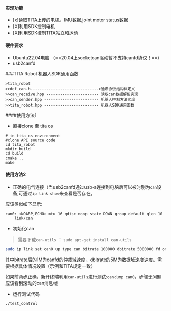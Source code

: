 #### 实现功能
- [x]读取TITA上传的电机，IMU数据,joint motor status数据
- [X]利用SDK控制电机
- [X]利用SDK控制TITA站立和运动


#### 硬件要求

- Ubuntu22.04电脑 （==20.04上socketcan驱动暂不支持canfd协议！==）
- usb2canfd


###TITA Robot 机器人SDK通用函数
```
>tita_robot
>>def_can.h------------------------------>通讯协议结构体定义
>>can_receive.hpp ----------------------- 读取can数据解包实现
>>can_sender.hpp ------------------------ 机器人控制方法实现
>>tita_robot.hpp ------------------------ 机器人SDK通用函数
```
####使用方法1
- 直接clone 至 tita os 

```
# in tita os environment
#clone API source code
cd tita_robot
mkdir build
cd build
cmake ..
make

```


#### 使用方法2

- 正确的电气连接（当usb2canfd通过usb-a连接到电脑后可以被时别为`can`设备,可通过`ip link show`来查看是否存在，

应该类似如下显示:

```bash
can0: <NOARP,ECHO> mtu 16 qdisc noop state DOWN group default qlen 10
    link/can
```

- 初始化can

> 需要下载`can-utils` ： `sudo apt-get install can-utils`

```bash
sudo ip link set can0 up type can bitrate 100000 dbitrate 5000000 fd on
```

其中bitrate后的1M为canfd的仲裁域速度，dbitrate的5M为数据域速度速度。需要根据具体情况设置（示例和TITA规定一致）

如果前两步正确，新开终端利用`can-utils`进行测试:`candump can0`，步骤无问题应该看到滚动的can消息帧

- 运行测试代码

```bash
./test_control 
```
